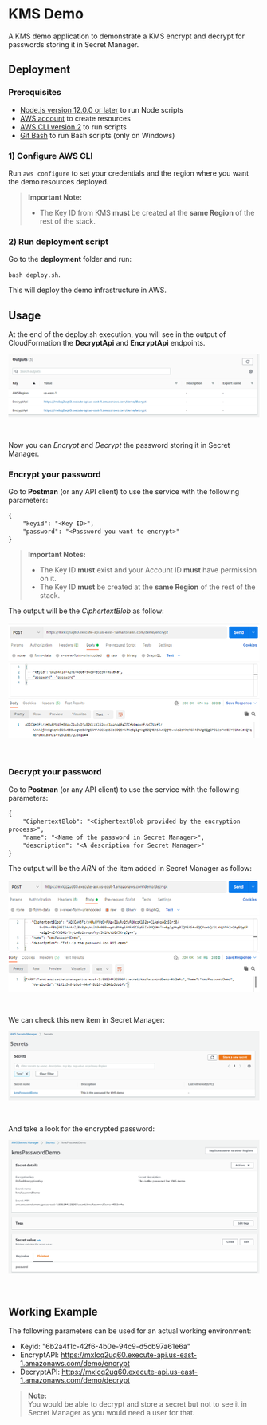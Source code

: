 # KMS Demo
A KMS demo application to demonstrate a KMS encrypt and decrypt for passwords storing it in Secret Manager.

## Deployment

### Prerequisites

* [Node.js version 12.0.0 or later](https://nodejs.org/) to run Node scripts
* [AWS account](https://aws.amazon.com/) to create resources
* [AWS CLI version 2](https://docs.aws.amazon.com/cli/latest/userguide/install-cliv2.html) to run scripts
* [Git Bash](https://git-scm.com/) to run Bash scripts (only on Windows)

### 1) Configure AWS CLI

Run `aws configure` to set your credentials and the region where you want the demo resources deployed.

> **Important Note:**<br>
> - The Key ID from KMS **must** be created at the **same Region** of the rest of the stack.
### 2) Run deployment script

Go to the **deployment** folder and run:

`bash deploy.sh`.

This will deploy the demo infrastructure in AWS.

## Usage

At the end of the deploy.sh execution, you will see in the output of CloudFormation the **DecryptApi** and **EncryptApi** endpoints.

![output](img/stackoutput.png)

<br>

Now you can *Encrypt* and *Decrypt* the password storing it in Secret Manager.
### Encrypt your password
Go to **Postman** (or any API client) to use the service with the following parameters:

```shell
{
    "keyid": "<Key ID>",
    "password": "<Password you want to encrypt>"
}
```

> **Important Notes:**<br>
> - The Key ID **must** exist and your Account ID **must** have permission on it.
> - The Key ID **must** be created at the **same Region** of the rest of the stack.

The output will be the *CiphertextBlob* as follow:

![encrypt](img/encrypt.png)

<br>

### Decrypt your password
Go to **Postman** (or any API client) to use the service with the following parameters:
```shell
{
    "CiphertextBlob": "<CiphertextBlob provided by the encryption process>",
    "name": "<Name of the password in Secret Manager>",
    "description": "<A description for Secret Manager>"
}
```
The output will be the *ARN* of the item added in Secret Manager as follow:

![decrypt](img/decrypt.png)

<br>

We can check this new item in Secret Manager:

![kms](img/kms.png)

<br>

And take a look for the encrypted password:

![pass](img/kms-pass.png)

<br>

## Working Example

The following parameters can be used for an actual working environment:

- Keyid: "6b2a4f1c-42f6-4b0e-94c9-d5cb97a61e6a"
- EncryptAPI: https://mxlcq2uq60.execute-api.us-east-1.amazonaws.com/demo/encrypt
- DecryptAPI: https://mxlcq2uq60.execute-api.us-east-1.amazonaws.com/demo/decrypt

> **Note:**<br>
> You would be able to decrypt and store a secret but not to see it in Secret Manager as you would need a user for that.